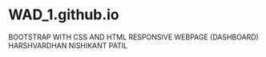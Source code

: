 # WAD_1.github.io
BOOTSTRAP WITH CSS AND HTML RESPONSIVE WEBPAGE (DASHBOARD)
HARSHVARDHAN NISHIKANT PATIL
